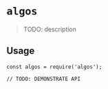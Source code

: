 # `algos`

> TODO: description

## Usage

```
const algos = require('algos');

// TODO: DEMONSTRATE API
```
